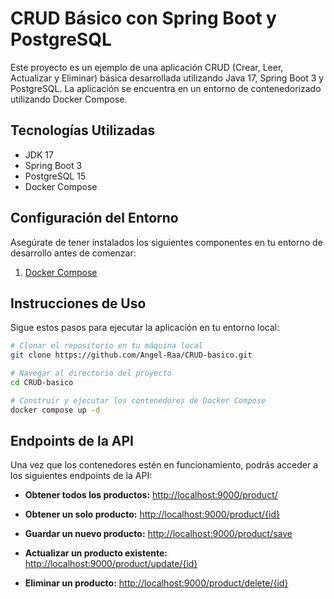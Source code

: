 # CRUD Básico con Spring Boot y PostgreSQL

Este proyecto es un ejemplo de una aplicación CRUD (Crear, Leer, Actualizar y Eliminar) básica desarrollada utilizando Java 17, Spring Boot 3 y PostgreSQL. La aplicación se encuentra en un entorno de contenedorizado utilizando Docker Compose.

## Tecnologías Utilizadas

- JDK 17
- Spring Boot 3
- PostgreSQL 15
- Docker Compose

## Configuración del Entorno

Asegúrate de tener instalados los siguientes componentes en tu entorno de desarrollo antes de comenzar:

1. [Docker Compose](https://docs.docker.com/compose/install/)

## Instrucciones de Uso

Sigue estos pasos para ejecutar la aplicación en tu entorno local:

```bash
# Clonar el repositorio en tu máquina local
git clone https://github.com/Angel-Raa/CRUD-basico.git

# Navegar al directorio del proyecto
cd CRUD-basico

# Construir y ejecutar los contenedores de Docker Compose
docker compose up -d

```
## Endpoints de la API

Una vez que los contenedores estén en funcionamiento, podrás acceder a los siguientes endpoints de la API:

- **Obtener todos los productos:** [http://localhost:9000/product/](http://localhost:9000/product/)

- **Obtener un solo producto:** [http://localhost:9000/product/{id}](http://localhost:9000/product/{id})

- **Guardar un nuevo producto:** [http://localhost:9000/product/save](http://localhost:9000/product/save)

- **Actualizar un producto existente:** [http://localhost:9000/product/update/{id}](http://localhost:9000/product/update/{id})

- **Eliminar un producto:** [http://localhost:9000/product/delete/{id}](http://localhost:9000/product/delete/{id})

